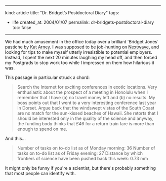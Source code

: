 -----
kind: article
title: "Dr. Bridget&#8217;s Postdoctoral Diary"
tags:
- life
created_at: 2004/01/07
permalink: dr-bridgets-postdoctoral-diary
toc: false
-----

<p>We had much amusement in the office today over a brilliant 'Bridget Jones' pastiche by <a href="http://intl-nextwave.sciencemag.org/cgi/content/full/2003/07/01/6" title="Dr. Bridget's Postdoctoral Diary on Nextwave">Kat Arney</a>. I was supposed to be job-hunting on <a href="http://intl-nextwave.sciencemag.org/" title="The place to go for science jobs">Nextwave</a>, and looking for tips to make myself utterly irresistible to potential employers. Instead, I spent the next 20 minutes laughing my head off, and then forced my Postgrads to stop work too while I impressed on them how hilarious it was.</p>

<p>This passage in particular struck a chord:</p>

<blockquote>
<p>
Search the Internet for exciting conferences in exotic locations. Very enthusiastic about the prospect of a meeting in Honolulu when I remember that I have (a) no travel money left and (b) no results. My boss points out that I went to a very interesting conference last year in Dorset. Argue back that the windswept vistas of the South Coast are no match for the sun-kissed beaches of Hawaii. She retorts that I should be interested only in the quality of the science and anyway, the funding body thinks that &pound;46 for a return train fare is more than enough to spend on me.
</p>
</blockquote>

<p>And this...</p>

<blockquote>
<p>
Number of tasks on to-do list as of Monday morning: 36
Number of tasks on to-do list as of Friday evening: 27
Distance by which frontiers of science have been pushed back this week: 0.73 mm
</p>
</blockquote>

<p>It might only be funny if you're a scientist, but there's probably something that most people can identify with.</p>


